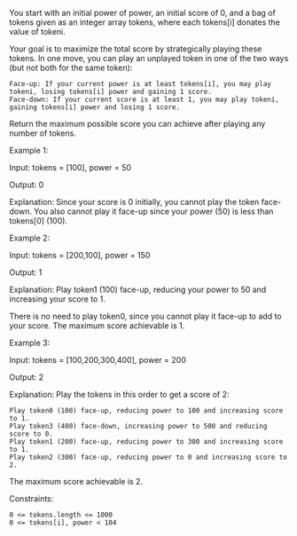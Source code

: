 You start with an initial power of power, an initial score of 0, and a bag of tokens given as an integer array tokens, where each tokens[i] donates the value of tokeni.

Your goal is to maximize the total score by strategically playing these tokens. In one move, you can play an unplayed token in one of the two ways (but not both for the same token):

    Face-up: If your current power is at least tokens[i], you may play tokeni, losing tokens[i] power and gaining 1 score.
    Face-down: If your current score is at least 1, you may play tokeni, gaining tokens[i] power and losing 1 score.

Return the maximum possible score you can achieve after playing any number of tokens.

Example 1:

Input: tokens = [100], power = 50

Output: 0

Explanation: Since your score is 0 initially, you cannot play the token face-down. You also cannot play it face-up since your power (50) is less than tokens[0] (100).

Example 2:

Input: tokens = [200,100], power = 150

Output: 1

Explanation: Play token1 (100) face-up, reducing your power to 50 and increasing your score to 1.

There is no need to play token0, since you cannot play it face-up to add to your score. The maximum score achievable is 1.

Example 3:

Input: tokens = [100,200,300,400], power = 200

Output: 2

Explanation: Play the tokens in this order to get a score of 2:

    Play token0 (100) face-up, reducing power to 100 and increasing score to 1.
    Play token3 (400) face-down, increasing power to 500 and reducing score to 0.
    Play token1 (200) face-up, reducing power to 300 and increasing score to 1.
    Play token2 (300) face-up, reducing power to 0 and increasing score to 2.

The maximum score achievable is 2.

Constraints:

    0 <= tokens.length <= 1000
    0 <= tokens[i], power < 104

